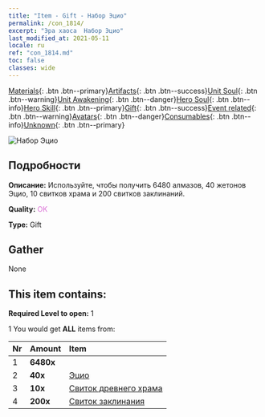 ```yaml
---
title: "Item - Gift - Набор Эцио"
permalink: /con_1814/
excerpt: "Эра хаоса  Набор Эцио"
last_modified_at: 2021-05-11
locale: ru
ref: "con_1814.md"
toc: false
classes: wide
---
```

 [Materials](/ItemsRU/){: .btn .btn--primary}[Artifacts](/ItemsRU/Artifacts/){: .btn .btn--success}[Unit Soul](/ItemsRU/UnitSoul/){: .btn .btn--warning}[Unit Awakening](/ItemsRU/UnitAwakening/){: .btn .btn--danger}[Hero Soul](/ItemsRU/HeroSoul/){: .btn .btn--info}[Hero Skill](/ItemsRU/HeroSkill/){: .btn .btn--primary}[Gift](/ItemsRU/Gift/){: .btn .btn--success}[Event related](/ItemsRU/Events/){: .btn .btn--warning}[Avatars](/ItemsRU/Avatars/){: .btn .btn--danger}[Consumables](/ItemsRU/Consumables/){: .btn .btn--info}[Unknown](/ItemsRU/Unknown/){: .btn .btn--primary}

 ![Набор Эцио](/images/t/i_907435.png)

## Подробности
 **Описание:** Используйте, чтобы получить 6480 алмазов, 40 жетонов Эцио, 10 свитков храма и 200 свитков заклинаний.

 **Quality:** <span style="color: #DA70D6">OK</span>

 **Type:** Gift

## Gather

  None

## This item contains:

 **Required Level to open:** 1

 1 You would get **ALL** items  from:

  | Nr | Amount |     Item    |
  |:---|:-------|:------------|
  | 1 |  **6480x** | <i class="fas fa-gem"/> |  | 
  | 2 |  **40x** | [Эцио](/ItemsRU/her_398/) |  | 
  | 3 |  **10x** | [Свиток древнего храма](/ItemsRU/con_697/) |  | 
  | 4 |  **200x** | [Свиток заклинания](/ItemsRU/con_694/) |  | 
